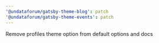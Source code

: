 ```yaml
---
'@undataforum/gatsby-theme-blog': patch
'@undataforum/gatsby-theme-events': patch
---
```


Remove profiles theme option from default options and docs

